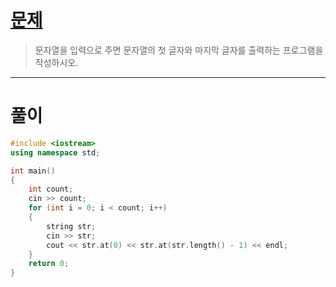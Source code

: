 # [문제](https://www.acmicpc.net/problem/9086 "#9086")
  
> 문자열을 입력으로 주면 문자열의 첫 글자와 마지막 글자를 출력하는 프로그램을 작성하시오.
<hr/>

# 풀이

```cpp
#include <iostream>
using namespace std;

int main() 
{
    int count;
    cin >> count;
    for (int i = 0; i < count; i++)
    {
        string str;
        cin >> str;
        cout << str.at(0) << str.at(str.length() - 1) << endl;
    }
    return 0;
}
```

